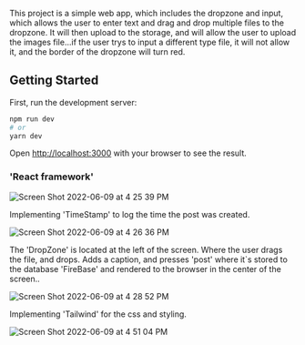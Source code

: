 This project is a simple web app, which includes the dropzone and input, which allows the user to enter text and drag and drop multiple files to the dropzone. It will then upload to the storage, and will allow the user to upload the images file...if the user trys to input a different type file, it will not allow it, and the border of the dropzone will turn red.

## Getting Started
First, run the development server:

```bash
npm run dev
# or
yarn dev
```
Open [http://localhost:3000](http://localhost:3000) with your browser to see the result.

### 'React framework'

![Screen Shot 2022-06-09 at 4 25 39 PM](https://user-images.githubusercontent.com/72527380/172939630-7d1311c5-7839-4706-b7fd-46300f52715e.png)

Implementing 'TimeStamp' to log the time the post was created.


![Screen Shot 2022-06-09 at 4 26 36 PM](https://user-images.githubusercontent.com/72527380/172939708-a008fa52-df48-4233-8861-e3468bbc3d5d.png)

The 'DropZone' is located at the left of the screen. Where the user drags the file, and drops. Adds a caption, and presses 'post' where it`s stored to the database 'FireBase' and rendered to the browser in the center of the screen..


![Screen Shot 2022-06-09 at 4 28 52 PM](https://user-images.githubusercontent.com/72527380/172939745-250b50f0-2921-4286-aeab-62d8a1741e3f.png)


Implementing 'Tailwind' for the css and styling.


![Screen Shot 2022-06-09 at 4 51 04 PM](https://user-images.githubusercontent.com/72527380/172942201-096a84d0-0fcc-4b8a-9571-af43f0e8bcfb.png)
